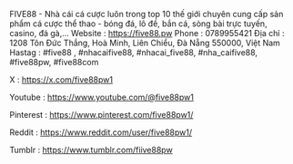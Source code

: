 FIVE88 - Nhà cái cá cược luôn trong top 10 thế giới chuyên cung cấp sản phẩm cá cược thể thao - bóng đá, lô đề, bắn cá, sòng bài trực tuyến, casino, đá gà,...
Website : https://five88.pw
Phone : 0789955421
Địa chỉ : 1208 Tôn Đức Thắng, Hoà Minh, Liên Chiểu, Đà Nẵng 550000, Việt Nam
Hastag : #five88 , #nhacaifive88, #nhacai_five88, #nha_caifive88, #five88pw, #five88com



X : https://x.com/five88pw1

Youtube : https://www.youtube.com/@five88pw1

Pinterest : https://www.pinterest.com/five88pw1/

Reddit : https://www.reddit.com/user/five88pw1/

Tumblr : https://www.tumblr.com/fiive88pw

